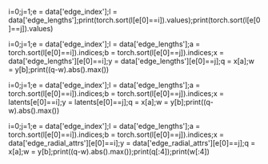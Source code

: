 i=0;j=1;e = data['edge_index'];l = data['edge_lengths'];print(torch.sort(l[e[0]==i]).values);print(torch.sort(l[e[0]==j]).values)

i=0;j=1;e = data['edge_index'];l = data['edge_lengths'];a = torch.sort(l[e[0]==i]).indices;b = torch.sort(l[e[0]==j]).indices;x = data['edge_lengths'][e[0]==i];y = data['edge_lengths'][e[0]==j];q = x[a];w = y[b];print((q-w).abs().max())

i=0;j=1;e = data['edge_index'];l = data['edge_lengths'];a = torch.sort(l[e[0]==i]).indices;b = torch.sort(l[e[0]==j]).indices;x = latents[e[0]==i];y = latents[e[0]==j];q = x[a];w = y[b];print((q-w).abs().max())

i=0;j=1;e = data['edge_index'];l = data['edge_lengths'];a = torch.sort(l[e[0]==i]).indices;b = torch.sort(l[e[0]==j]).indices;x = data['edge_radial_attrs'][e[0]==i];y = data['edge_radial_attrs'][e[0]==j];q = x[a];w = y[b];print((q-w).abs().max());print(q[:4]);print(w[:4])